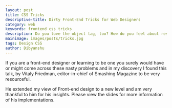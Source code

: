 ```yaml
---
layout: post
title: CSS Tricks
descriptive-title: Dirty Front-End Tricks for Web Designers
category: web
keywords: frontend css tricks
description: Do you love the object tag, too? How do you feel about responsive image maps? Have you ever tried to work around complex tables, nasty carousels, endless country selectors and complex user interfaces? Well, let’s bring it on!
mainimage: images/posts/tricks.jpg
tags: Design CSS
author: Dibyanshu
---
```

If you are a front-end designer or learning to be one you surely would have or might come across these nasty problems and in my discovery I found this talk, by Vitaly Friedman, editor-in-chief of Smashing Magazine to be very resourceful.

He extended my view of Front-end design to a new level and am very thankful to him for his insights. Please view the slides for more information of his implementations.<br><br>

<script async class="speakerdeck-embed" data-slide="1" data-id="7635baba682f45a7a4d6d5f49a70223f" data-ratio="1.33333333333333" src="//speakerdeck.com/assets/embed.js"></script>
